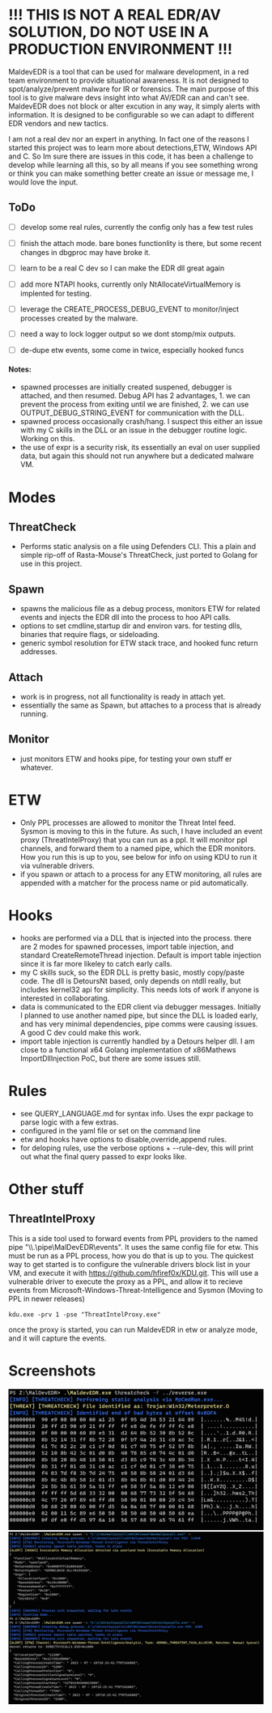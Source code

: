 



# !!! THIS IS NOT A REAL EDR/AV SOLUTION, DO NOT USE IN A PRODUCTION ENVIRONMENT !!!

MaldevEDR is a tool that can be used for malware development, in a red team environment to provide situational awareness.  It is not designed to spot/analyze/prevent malware for IR or forensics. The main purpose of this tool is to give malware devs insight into what AV/EDR can and can't see. MaldevEDR does not block or alter excution in any way, it simply alerts with information.  It is designed to be configurable so we can adapt to different EDR vendors and new tactics. 

I am not a real dev nor an expert in anything. In fact one of the reasons I started this project was to learn more about detections,ETW, Windows API and C. So Im sure there are issues in this code, it has been a challenge to develop while learning all this, so by all means if you see something wrong or think you can make something better create an issue or message me, I would love the input. 


## ToDo
- [ ] develop some real rules, currently the config only has a few test rules
- [ ] finish the attach mode.  bare bones functionlity is there, but some recent changes in dbgproc may have broke it.
- [ ] learn to be a real C dev so I can make the EDR dll great again
- [ ] add more NTAPI hooks, currently only NtAllocateVirtualMemory is implented for testing.
- [ ] leverage the CREATE_PROCESS_DEBUG_EVENT to monitor/inject processes created by the malware.
- [ ] need a way to lock logger output so we dont stomp/mix outputs.
- [ ] de-dupe etw events, some come in twice, especially hooked funcs


#### Notes:
- spawned processes are initially created suspened, debugger is attached, and then resumed. Debug API has 2 advantages, 1. we can prevent the process from exiting until we are finished, 2. we can use OUTPUT_DEBUG_STRING_EVENT for communication with the DLL. 
- spawned process occasionally crash/hang. I suspect this either an issue with my C skills in the DLL or an issue in the debugger routine logic. Working on this.
- the use of expr is a security risk, its essentially an eval on user supplied data, but again this should not run anywhere but a dedicated malware VM.

# Modes
## ThreatCheck
- Performs static analysis on a file using Defenders CLI.  This a plain and simple rip-off of Rasta-Mouse's ThreatCheck, just ported to Golang for use in this project.

## Spawn
- spawns the malicious file as a debug process, monitors ETW for related events and injects the EDR dll into the process to hoo API calls.
- options to set cmdline,startup dir and environ vars. for testing dlls, binaries that require flags, or sideloading.
- generic symbol resolution for ETW stack trace, and hooked func return addresses. 

## Attach
- work is in progress, not all functionality is ready in attach yet.
- essentially the same as Spawn, but attaches to a process that is already running.

## Monitor
- just monitors ETW and hooks pipe, for testing your own stuff er whatever.

# ETW
- Only PPL processes are allowed to monitor the Threat Intel feed. Sysmon is moving to this in the future. As such, I have included an event proxy (ThreatIntelProxy) that you can run as a ppl. It will monitor ppl channels, and forward them to a named pipe, which the EDR monitors. How you run this is up to you, see below for info on using KDU to run it via vulnerable drivers.
- if you spawn or attach to a process for any ETW monitoring, all rules are appended with a matcher for the process name or pid automatically.

# Hooks
- hooks are performed via a DLL that is injected into the process. there are 2 modes for spawned processes, import table injection, and standard CreateRemoteThread injection. Default is import table injection since it is far more likeley to catch early calls.
- my C skills suck, so the EDR DLL is pretty basic, mostly copy/paste code. The dll is DetoursNt based, only depends on ntdll really, but includes kernel32 api for simplicity. This needs lots of work if anyone is interested in collaborating.
- data is communicated to the EDR client via debugger messages. Initially I planned to use another named pipe, but since the DLL is loaded early, and has very minimal dependencies, pipe comms were causing issues. A good C dev could make this work.
- import table injection is currently handled by a Detours helper dll. I am close to a functional x64 Golang implementation of x86Mathews ImportDllInjection PoC, but there are some issues still. 


# Rules
- see QUERY_LANGUAGE.md for syntax info.  Uses the expr package to parse logic with a few extras.
- configured in the yaml file or set on the command line
- etw and hooks have options to disable,override,append rules.
- for deloping rules, use the verbose options + --rule-dev, this will print out what the final query passed to expr looks like.

# Other stuff
## ThreatIntelProxy
 This is a side tool used to forward events from PPL providers to the named pipe "\\\\.\\pipe\\MalDevEDR\\events". It uses the same config file for etw. This must be run as a PPL process, how you do that is up to you. The quickest way to get started is to configure the vulnerable drivers block list in your VM, and execute it with https://github.com/hfiref0x/KDU.git.  This will use a vulnerable driver to execute the proxy as a PPL, and allow it to recieve events from Microsoft-Windows-Threat-Intelligence and Sysmon (Moving to PPL in newer releases)
 
 ```
kdu.exe -prv 1 -pse "ThreatIntelProxy.exe" 
 ```
once the proxy is started, you can run MaldevEDR in etw or analyze mode, and it will capture the events.




# Screenshots 
![Screenshot](threatcheck.png)
![Screenshot](spawn.png)
